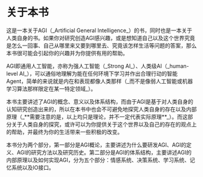 # 关于本书

这是一本关于AGI（\_Artificial General Intelligence\_）的书，同时也是一本关于人类自身的书。如果你对研究创造AGI感兴趣，或是想知道自己以及这个世界究竟是怎么一回事、自己从哪里来又要到哪里去、究竟该怎样生活等问题的答案，那么本书很可能会引起你的兴趣并为你提供有用的帮助。



AGI即通用人工智能，亦称为强人工智能（\_Strong AI\_）、人类级AI（\_human-level AI\_），可以通俗地理解为能在任何环境下学习并作出合理行动的智能Agent，简单的来说就是内在和表现都像人类那样（\_而不是像弱人工智能或机器学习算法那样限定在某一特定领域\_）。



本书主要讲述了AGI的概念、意义以及体系结构，而由于AGI是基于对人类自身的认知研究创造出来的，所以在本书中也会不可避免地探究人类自身的存在以及内部原理（\_\*\*需要注意的是，以上均只是理论，并不一定代表实际原理\*\*\_）。而这部分关于人类自身的探究，或许可以为你提供关于这个世界以及自己的存在的观点上的帮助，并最终为你的生活带来一些积极的改变。



本书分为两个部分，第一部分是AGI概论，主要讲述为什么要研发AGI、AGI的定义、AGI的研究方法以及研究历史。第二部分是AGI的体系结构，主要讲述AGI的内部原理以及如何实现AGI，分为五个部分：情感系统、决策系统、学习系统、记忆系统以及IO接口。



